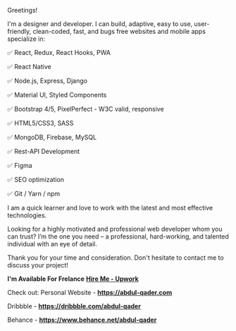 Greetings!

I'm a designer and developer. I can build, adaptive, easy to use, user-friendly, clean-coded, fast, and bugs free websites and mobile apps specialize in:

✅ React, Redux, React Hooks, PWA

✅ React Native

✅ Node.js, Express, Django

✅ Material UI, Styled Components

✅ Bootstrap 4/5, PixelPerfect - W3C valid, responsive

✅ HTML5/CSS3, SASS

✅ MongoDB, Firebase, MySQL

✅ Rest-API Development

✅ Figma

✅ SEO optimization

✅ Git / Yarn / npm

I am a quick learner and love to work with the latest and most effective technologies.

Looking for a highly motivated and professional web developer whom you can trust?
I’m the one you need – a professional, hard-working, and talented individual with an eye of detail.

Thank you for your time and consideration. Don't hesitate to contact me to discuss your project!

**I'm Available For Frelance**
<a href="https://www.upwork.com/freelancers/~01d2e12a0198097b23" >**Hire Me - Upwork**</a>

Check out: 
Personal Website - **https://abdul-qader.com**

Dribbble - **https://dribbble.com/abdul-qader**

Behance - **https://www.behance.net/abdul-qader**



